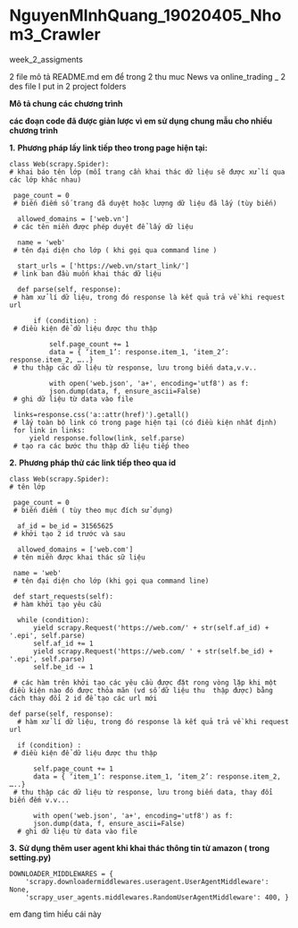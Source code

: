 # NguyenMInhQuang_19020405_Nhom3_Crawler

 week_2_assigments
 
 
2 file mô tả README.md em để trong 2 thu muc News va online_trading _ 2 des file I put in 2 project folders



**Mô tả chung các chương trình**

**các đoạn code đã được giản lược vì em sử dụng chung mẫu cho nhiều chương trình**

**1.** **Phương pháp lấy link tiếp theo trong page hiện tại:**

    class Web(scrapy.Spider): 
    # khai báo tên lớp (mỗi trang cần khai thác dữ liệu sẽ được xử lí qua các lớp khác nhau)
    
     page_count = 0   
     # biến điếm số trang đã duyệt hoặc lượng dữ liệu đã lấy (tùy biến)
    
      allowed_domains = ['web.vn']
     # các tên miền được phép duyệt để lấy dữ liệu
    
      name = 'web'
     # tên đại diện cho lớp ( khi gọi qua command line )
    
      start_urls = ['https://web.vn/start_link/']
     # link ban đầu muốn khai thác dữ liệu  
  
      def parse(self, response):
     # hàm xử lí dữ liệu, trong đó response là kết quả trả về khi request url 
    
	      if (condition) :
     # điều kiện để dữ liệu được thu thập
    
		      self.page_count += 1
		      data = { ‘item_1’: response.item_1, ‘item_2’: response.item_2, …..}
     # thu thập các dữ liệu từ response, lưu trong biến data,v.v..
    
		      with open('web.json', 'a+', encoding='utf8') as f:  
		      json.dump(data, f, ensure_ascii=False)
     # ghi dữ liệu từ data vào file
    
     links=response.css('a::attr(href)').getall()
     # lấy toàn bộ link có trong page hiện tại (có điều kiện nhất định)
     for link in links:
	     yield response.follow(link, self.parse)  
     # tạo ra các bước thu thập dữ liệu tiếp theo

**2.** **Phương pháp thử các link tiếp theo qua id**

    class Web(scrapy.Spider):
    # tên lớp
    
     page_count = 0
     # biến điếm ( tùy theo mục đích sử dụng) 
    
      af_id = be_id = 31565625
     # khởi tạo 2 id trước và sau
    
      allowed_domains = ['web.com']
     # tên miền được khai thác sữ liệu
    
     name = 'web'
     # tên đại diện cho lớp (khi gọi qua command line)
     
     def start_requests(self):
     # hàm khởi tạo yêu cầu
    
      while (condition): 
	      yield scrapy.Request('https://web.com/' + str(self.af_id) + '.epi', self.parse) 
	      self.af_id += 1 
	      yield scrapy.Request('https://web.com/ ' + str(self.be_id) + '.epi', self.parse) 
	      self.be_id -= 1
    
     # các hàm trên khởi tạo các yêu cầu được đặt rong vòng lặp khi một điều kiện nào đó được thỏa mãn (vd số dữ liệu thu  thập được) bằng cách thay đổi 2 id để tạo các url mới
     
    def parse(self, response):  
      # hàm xử lí dữ liệu, trong đó response là kết quả trả về khi request url	
    
      if (condition) :
     # điều kiện để dữ liệu được thu thập
    
	      self.page_count += 1
	      data = { ‘item_1’: response.item_1, ‘item_2’: response.item_2, …..}
     # thu thập các dữ liệu từ response, lưu trong biến data, thay đổi biến đếm v.v...
    
	      with open('web.json', 'a+', encoding='utf8') as f:  
	      json.dump(data, f, ensure_ascii=False) 
      # ghi dữ liệu từ data vào file

**3.** **Sử dụng thêm user agent khi khai thác thông tin từ amazon ( trong setting.py)**

    DOWNLOADER_MIDDLEWARES = { 
	    'scrapy.downloadermiddlewares.useragent.UserAgentMiddleware': None,
	    'scrapy_user_agents.middlewares.RandomUserAgentMiddleware': 400, }

em đang tìm hiểu cái này 

